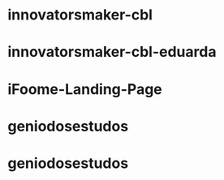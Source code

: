 # innovatorsmaker-cbl
# innovatorsmaker-cbl-eduarda
# iFoome-Landing-Page
# geniodosestudos
# geniodosestudos
